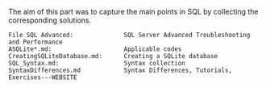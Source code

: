 The aim of this part was to capture the main points in SQL by collecting the corresponding solutions.

    File SQL Advanced:              SQL Server Advanced Troubleshooting and Performance
    ASQLite*.md:                    Applicable codes
    CreatingSQLiteDatabase.md:      Creating a SQLite database
    SQL_Syntax.md:                  Syntax collection
    SyntaxDifferences.md            Syntax Differences, Tutorials, Exercises---WEBSITE
